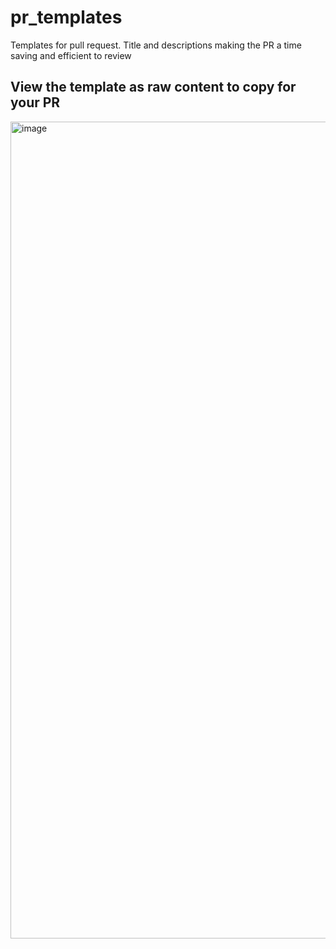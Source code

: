 # pr_templates
Templates for pull request. Title and descriptions making the PR a time saving and efficient to review


## View the template as raw content to copy for your PR

<img width="1307" alt="image" src="https://user-images.githubusercontent.com/11542330/168714892-da61a744-f5d2-4083-ad5e-1a84fe125ba8.png">

